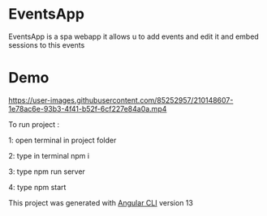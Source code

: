 # EventsApp

EventsApp is a spa webapp it allows u to add events and edit it and embed sessions to this events 
# Demo


https://user-images.githubusercontent.com/85252957/210148607-1e78ac6e-93b3-4f41-b52f-6cf227e84a0a.mp4


To run project :

1: open terminal in project folder

2: type in terminal npm i

3: type npm run server

4: type npm start 



This project was generated with [Angular CLI](https://github.com/angular/angular-cli) version 13
